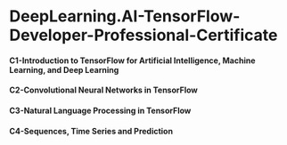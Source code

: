 # DeepLearning.AI-TensorFlow-Developer-Professional-Certificate

#### C1-Introduction to TensorFlow for Artificial Intelligence, Machine Learning, and Deep Learning
#### C2-Convolutional Neural Networks in TensorFlow
#### C3-Natural Language Processing in TensorFlow
#### C4-Sequences, Time Series and Prediction
